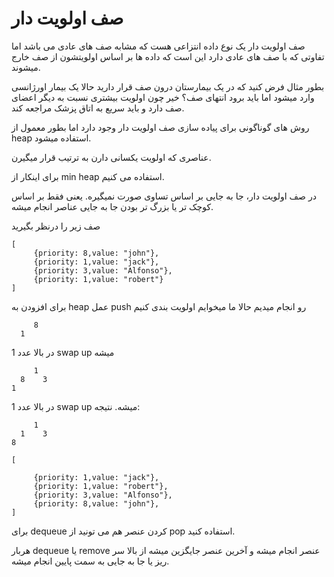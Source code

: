 # صف اولویت دار

صف اولویت دار یک نوع داده انتزاعی هست که مشابه صف های عادی می باشد اما تفاوتی که با صف های عادی دارد این است که داده ها بر اساس اولویتشون از صف خارج میشوند.

بطور مثال فرض کنید که در یک بیمارستان درون صف قرار دارید حالا یک بیمار اورژانسی وارد میشود اما باید برود انتهای صف؟ خیر چون اولویت بیشتری نسبت به دیگر اعضای صف دارد و باید سریع به اتاق پزشک مراجعه کند.

روش های گوناگونی برای پیاده سازی صف اولویت دار وجود دارد اما بطور معمول از heap استفاده میشود.

عناصری که اولویت یکسانی دارن به ترتیب قرار میگیرن. 

برای اینکار از min heap استفاده می کنیم.

در صف اولویت دار، جا به جایی بر اساس تساوی صورت نمیگیره. یعنی فقط بر اساس کوچک تر یا بزرگ تر بودن جا به جایی عناصر انجام میشه.

صف زیر را درنظر بگیرید

```
[
     {priority: 8,value: "john"},
     {priority: 1,value: "jack"},
     {priority: 3,value: "Alfonso"},
     {priority: 1,value: "robert"}
]
```


برای افزودن به heap عمل push رو انجام میدیم
حالا ما میخوایم اولویت بندی کنیم 

```
     8
  1

```

در بالا عدد 1 swap up میشه

```
     1
  8    3
1
```

در بالا عدد 1 swap up میشه. نتیجه:

```
     1
  1    3
8
```

```
[
     
     {priority: 1,value: "jack"},
     {priority: 1,value: "robert"}, 
     {priority: 3,value: "Alfonso"},
     {priority: 8,value: "john"},
]
```

برای dequeue کردن عنصر هم می تونید از pop استفاده کنید.

هربار dequeue یا remove عنصر انجام میشه و آخرین عنصر جایگزین میشه از بالا سر ریز یا جا به جایی به سمت پایین انجام میشه.
